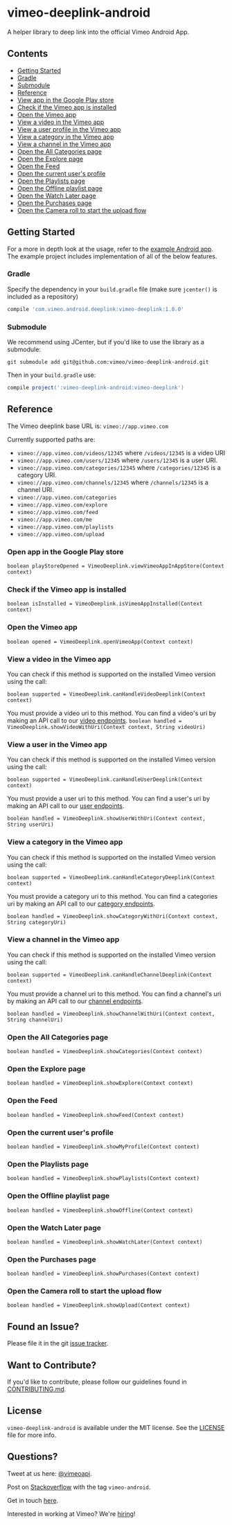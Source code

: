# vimeo-deeplink-android
A helper library to deep link into the official Vimeo Android App.


## Contents
 - [Getting Started](#getting-started)
  - [Gradle](#gradle)
  - [Submodule](#submodule)
 - [Reference](#reference)
  - [View app in the Google Play store](#open-app-in-the-google-play-store)
  - [Check if the Vimeo app is installed](#check-if-the-vimeo-app-is-installed)
  - [Open the Vimeo app](#open-the-vimeo-app)
  - [View a video in the Vimeo app](#view-a-video-in-the-vimeo-app)
  - [View a user profile in the Vimeo app](#view-a-user-in-the-vimeo-app)
  - [View a category in the Vimeo app](#view-a-category-in-the-vimeo-app)
  - [View a channel in the Vimeo app](#view-a-channel-in-the-vimeo-app)
  - [Open the All Categories page](#open-the-all-categories-page)
  - [Open the Explore page](#open-the-explore-page)
  - [Open the Feed](#open-the-feed)
  - [Open the current user's profile](#open-the-current-users-profile)
  - [Open the Playlists page](#open-the-playlists-page)
  - [Open the Offline playlist page](#open-the-offline-playlist-page)
  - [Open the Watch Later page](#open-the-watch-later-page)
  - [Open the Purchases page](#open-the-purchases-page)
  - [Open the Camera roll to start the upload flow](#open-the-camera-roll-to-start-the-upload-flow)

## Getting Started
For a more in depth look at the usage, refer to the [example Android app](example). The example project includes implementation of all of the below features.

### Gradle
Specify the dependency in your `build.gradle` file (make sure `jcenter()` is included as a repository)
```groovy
compile 'com.vimeo.android.deeplink:vimeo-deeplink:1.0.0'
```

### Submodule
We recommend using JCenter, but if you'd like to use the library as a submodule:
```
git submodule add git@github.com:vimeo/vimeo-deeplink-android.git
```
Then in your `build.gradle` use:
```groovy
compile project(':vimeo-deeplink-android:vimeo-deeplink')
```

## Reference

The Vimeo deeplink base URL is: `vimeo://app.vimeo.com`

Currently supported paths are:
* `vimeo://app.vimeo.com/videos/12345` where `/videos/12345` is a video URI
* `vimeo://app.vimeo.com/users/12345` where `/users/12345` is a user URI.
* `vimeo://app.vimeo.com/categories/12345` where `/categories/12345` is a category URI.
* `vimeo://app.vimeo.com/channels/12345` where `/channels/12345` is a channel URI.
* `vimeo://app.vimeo.com/categories`
* `vimeo://app.vimeo.com/explore`
* `vimeo://app.vimeo.com/feed`
* `vimeo://app.vimeo.com/me`
* `vimeo://app.vimeo.com/playlists`
* `vimeo://app.vimeo.com/upload`

### Open app in the Google Play store
`boolean playStoreOpened = VimeoDeeplink.viewVimeoAppInAppStore(Context context)`

### Check if the Vimeo app is installed
`boolean isInstalled = VimeoDeeplink.isVimeoAppInstalled(Context context)`

### Open the Vimeo app
`boolean opened = VimeoDeeplink.openVimeoApp(Context context)`

### View a video in the Vimeo app

You can check if this method is supported on the installed Vimeo version using the call:

`boolean supported = VimeoDeeplink.canHandleVideoDeeplink(Context context)`

You must provide a video uri to this method. You can find a video's uri by making an API call to our [video endpoints](https://developer.vimeo.com/api/endpoints/videos#/{video_id}).
`boolean handled = VimeoDeeplink.showVideoWithUri(Context context, String videoUri)`

### View a user in the Vimeo app

You can check if this method is supported on the installed Vimeo version using the call:

`boolean supported = VimeoDeeplink.canHandleUserDeeplink(Context context)`

You must provide a user uri to this method. You can find a user's uri by making an API call to our [user endpoints](https://developer.vimeo.com/api/endpoints/users#/{user_id}).

`boolean handled = VimeoDeeplink.showUserWithUri(Context context, String userUri)`

### View a category in the Vimeo app

You can check if this method is supported on the installed Vimeo version using the call:

`boolean supported = VimeoDeeplink.canHandleCategoryDeeplink(Context context)`

You must provide a category uri to this method. You can find a categories uri by making an API call to our [category endpoints](https://developer.vimeo.com/api/endpoints/categories#/{category_id}).

`boolean handled = VimeoDeeplink.showCategoryWithUri(Context context, String categoryUri)`

### View a channel in the Vimeo app

You can check if this method is supported on the installed Vimeo version using the call:

`boolean supported = VimeoDeeplink.canHandleChannelDeeplink(Context context)`

You must provide a channel uri to this method. You can find a channel's uri by making an API call to our [channel endpoints](https://developer.vimeo.com/api/endpoints/channels#/{channel_id}).

`boolean handled = VimeoDeeplink.showChannelWithUri(Context context, String channelUri)`

### Open the All Categories page
`boolean handled = VimeoDeeplink.showCategories(Context context)`

### Open the Explore page
`boolean handled = VimeoDeeplink.showExplore(Context context)`

### Open the Feed
`boolean handled = VimeoDeeplink.showFeed(Context context)`

### Open the current user's profile
`boolean handled = VimeoDeeplink.showMyProfile(Context context)`

### Open the Playlists page
`boolean handled = VimeoDeeplink.showPlaylists(Context context)`

### Open the Offline playlist page
`boolean handled = VimeoDeeplink.showOffline(Context context)`

### Open the Watch Later page
`boolean handled = VimeoDeeplink.showWatchLater(Context context)`

### Open the Purchases page
`boolean handled = VimeoDeeplink.showPurchases(Context context)`

### Open the Camera roll to start the upload flow
`boolean handled = VimeoDeeplink.showUpload(Context context)`

## Found an Issue?

Please file it in the git [issue tracker](https://github.com/vimeo/vimeo-deeplink-android/issues).

## Want to Contribute?

If you'd like to contribute, please follow our guidelines found in [CONTRIBUTING.md](CONTRIBUTING.md).

## License

`vimeo-deeplink-android` is available under the MIT license. See the [LICENSE](LICENSE) file for more info.

## Questions?

Tweet at us here: [@vimeoapi](https://twitter.com/vimeoapi).

Post on [Stackoverflow](http://stackoverflow.com/questions/tagged/vimeo-android) with the tag `vimeo-android`.

Get in touch [here](https://vimeo.com/help/contact).

Interested in working at Vimeo? We're [hiring](https://vimeo.com/jobs)!
